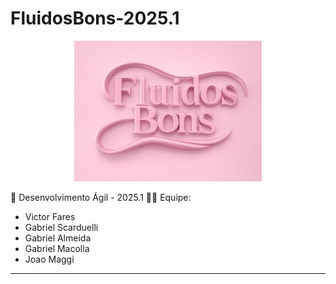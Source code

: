 # **FluidosBons-2025.1**
<p align="center">
  <img src="assets/imgs/image.jpg" alt="Logo" width="300"/>
</p>


📅 Desenvolvimento Ágil - 2025.1
👨‍💻 Equipe:
- Victor Fares  
- Gabriel Scarduelli  
- Gabriel Almeida  
- Gabriel Macolla  
- Joao Maggi  

---

